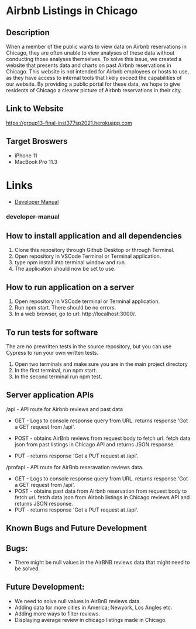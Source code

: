 # Airbnb Listings in Chicago
## Description

When a member of the public wants to view data on Airbnb reservations in Chicago, they are often unable to view analyses of these data without conducting those analyses themselves. To solve this issue, we created a website that presents data and charts on past Airbnb reservations in Chicago. This website is not intended for Airbnb employees or hosts to use, as they have access to internal tools that likely exceed the capabilities of our website. By providing a public portal for these data, we hope to give residents of Chicago a clearer picture of Airbnb reservations in their city.

## Link to Website
https://group13-final-inst377sp2021.herokuapp.com

## Target Broswers
* iPhone 11
* MacBook Pro 11.3

# Links
* [Developer Manual](#developer-manual)

###  developer-manual 


##  How to install application and all dependencies
1. Clone this repository through Github Desktop or through Terminal.
2. Open repository in VSCode Terminal or Terminal application.
3. type npm install into terminal window and run.
4. The application should now be set to use.

## How to run application on a server
1. Open repository in VSCode terminal or Terminal application.
2. Run npm start. There should be no errors.
3. In a web browser, go to url: http://localhost:3000/.

## To run tests for software

The are no prewritten tests in the source repository, but you can use Cypress to run your own written tests.

1. Open two terminals and make sure you are in the main project directory
2. In the first terminal, run npm start.
3. In the second terminal run npm test.

## Server application APIs

/api - API route for Airbnb reviews and past data


* GET - Logs to console response query from URL. returns response 'Got a GET     request from /api'.

* POST - obtains AirBnb reviews from request body to fetch url. fetch data json from past listings in Chicago API and returns JSON response.
* PUT - returns response 'Got a PUT request at /api'.

/profapi - API route for AirBnb reseravation reviews data.

* GET - Logs to console response query from URL. returns response 'Got a GET request from /api'.
* POST - obtains past data from Airbnb reservation from request body to fetch url. fetch data json from Airbnb listings in Chicago reviews API and returns JSON response.
* PUT - returns response 'Got a PUT request at /api'.

## Known Bugs and Future Development

## Bugs:

* There might be null values in the AirBNB reviews data that might need to be solved.

## Future Development:
*  We need to solve null values in AirBnB reviews data.
* Adding data for more cities in America; Newyork, Los Angles etc.
* Adding more ways to filter reviews.
* Displaying average review in chicago listings made in Chicago.